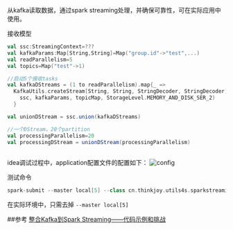 从kafka读取数据，通过spark streaming处理，并确保可靠性，可在实际应用中使用。

接收模型
```scala
val ssc:StreamingContext=???
val kafkaParams:Map[String,String]=Map("group.id"->"test",...)
val readParallelism=5
val topics=Map("test"->1)

//启动5个接收tasks
val kafkaDStreams = (1 to readParallelism).map{_ =>
  KafkaUtils.createStream[String, String, StringDecoder, StringDecoder](
    ssc, kafkaParams, topicMap, StorageLevel.MEMORY_AND_DISK_SER_2)
  }

val unionDStream = ssc.union(kafkaDStreams)

//一个DStream，20个partition
val processingParallelism=20
val processingDStream = unionDStream(processingParallelism)
  
```

idea调试过程中，application配置文件的配置如下：
![config](../picture/spark_streaming_config.png)

测试命令

```scala
spark-submit --master local[5] --class cn.thinkjoy.utils4s.sparkstreaming.SparkStreamingDemo sparkstreaming-demo-1.0-SNAPSHOT-jar-with-dependencies.jar 10.254.212.167,10.136.3.214/kafka  test test 1 1
```

在实际环境中，只需去掉 `--master local[5]`

##参考
[整合Kafka到Spark Streaming——代码示例和挑战](http://dataunion.org/6308.html)